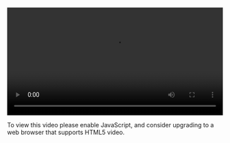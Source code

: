 <video controls="" style="width: 100%; display: block;"><source src="http://o86bpj665.bkt.clouddn.com/hand-in-hand-react/20-redux-reducer.mp4" type="video/mp4"><p>To view this video please enable JavaScript, and consider upgrading to a web browser that supports HTML5 video.</p></video>
